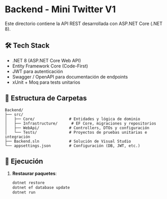 # Backend - Mini Twitter V1

Este directorio contiene la API REST desarrollada con ASP.NET Core (.NET 8).

## 🛠 Tech Stack

- .NET 8 (ASP.NET Core Web API)
- Entity Framework Core (Code-First)
- JWT para autenticación
- Swagger / OpenAPI para documentación de endpoints
- xUnit + Moq para tests unitarios

## 📂 Estructura de Carpetas
```plaintext
Backend/
├── src/
│   ├── Core/               # Entidades y lógica de dominio
│   ├── Infrastructure/      # EF Core, migraciones y repositorios
│   ├── WebApi/             # Controllers, DTOs y configuración
│   └── Tests/              # Proyectos de pruebas unitarias e integración
├── Backend.sln             # Solución de Visual Studio
└── appsettings.json        # Configuración (DB, JWT, etc.)
```
## 🚀 Ejecución
1. **Restaurar paquetes**:  
   ```bash
   dotnet restore
   dotnet ef database update
   dotnet run
   ```